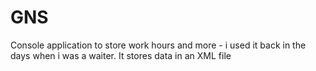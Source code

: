 # GNS
Console application to store work hours and more - i used it back in the days when i was a waiter. It stores data in an XML file
